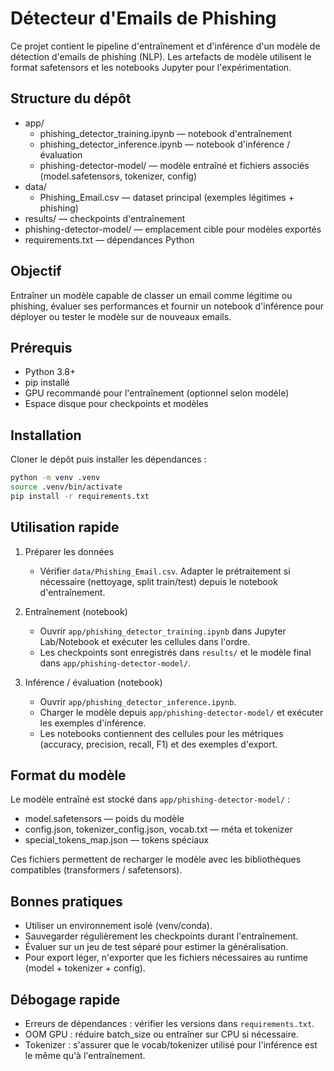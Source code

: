 # Détecteur d'Emails de Phishing

Ce projet contient le pipeline d'entraînement et d'inférence d'un modèle de détection d'emails de phishing (NLP). Les artefacts de modèle utilisent le format safetensors et les notebooks Jupyter pour l'expérimentation.

## Structure du dépôt
- app/
  - phishing_detector_training.ipynb — notebook d'entraînement
  - phishing_detector_inference.ipynb — notebook d'inférence / évaluation
  - phishing-detector-model/ — modèle entraîné et fichiers associés (model.safetensors, tokenizer, config)
- data/
  - Phishing_Email.csv — dataset principal (exemples légitimes + phishing)
- results/ — checkpoints d'entraînement
- phishing-detector-model/ — emplacement cible pour modèles exportés
- requirements.txt — dépendances Python

## Objectif
Entraîner un modèle capable de classer un email comme légitime ou phishing, évaluer ses performances et fournir un notebook d'inférence pour déployer ou tester le modèle sur de nouveaux emails.

## Prérequis
- Python 3.8+
- pip installé
- GPU recommandé pour l'entraînement (optionnel selon modèle)
- Espace disque pour checkpoints et modèles

## Installation
Cloner le dépôt puis installer les dépendances :
```bash
python -m venv .venv
source .venv/bin/activate
pip install -r requirements.txt
```

## Utilisation rapide

1. Préparer les données  
   - Vérifier `data/Phishing_Email.csv`. Adapter le prétraitement si nécessaire (nettoyage, split train/test) depuis le notebook d'entraînement.

2. Entraînement (notebook)  
   - Ouvrir `app/phishing_detector_training.ipynb` dans Jupyter Lab/Notebook et exécuter les cellules dans l'ordre.  
   - Les checkpoints sont enregistrés dans `results/` et le modèle final dans `app/phishing-detector-model/`.

3. Inférence / évaluation (notebook)  
   - Ouvrir `app/phishing_detector_inference.ipynb`.  
   - Charger le modèle depuis `app/phishing-detector-model/` et exécuter les exemples d'inférence.  
   - Les notebooks contiennent des cellules pour les métriques (accuracy, precision, recall, F1) et des exemples d'export.

## Format du modèle
Le modèle entraîné est stocké dans `app/phishing-detector-model/` :
- model.safetensors — poids du modèle
- config.json, tokenizer_config.json, vocab.txt — méta et tokenizer
- special_tokens_map.json — tokens spéciaux

Ces fichiers permettent de recharger le modèle avec les bibliothèques compatibles (transformers / safetensors).

## Bonnes pratiques
- Utiliser un environnement isolé (venv/conda).  
- Sauvegarder régulièrement les checkpoints durant l'entraînement.  
- Évaluer sur un jeu de test séparé pour estimer la généralisation.  
- Pour export léger, n'exporter que les fichiers nécessaires au runtime (model + tokenizer + config).

## Débogage rapide
- Erreurs de dépendances : vérifier les versions dans `requirements.txt`.  
- OOM GPU : réduire batch_size ou entraîner sur CPU si nécessaire.  
- Tokenizer : s'assurer que le vocab/tokenizer utilisé pour l'inférence est le même qu'à l'entraînement.

